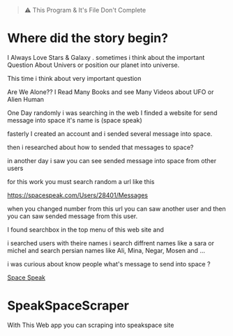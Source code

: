 > :warning: This Program & It's File Don't Complete


# Where did the story begin?
I Always Love Stars & Galaxy .
sometimes i think about the important Question About Univers or position our planet into universe.

This time i think about very important question 

Are We Alone??
I Read Many Books and see Many Videos about UFO or Alien Human

One Day randomly i was searching in the web
I finded a website for send message into space it's name is (space speak) 

fasterly I created an account and
i sended several message into space.

then i researched about 
how to sended that messages to space?

in another day
i saw you can see sended message into space from other users

for this work you must search random a url like this

https://spacespeak.com/Users/28401/Messages

when you changed number from this url you can saw another user and then you can saw sended message from this user.


I found searchbox in the top menu of this web site and

i searched users with theire names i search diffrent names like a sara or michel and search persian names like Ali, Mina, Negar, Mosen and ...

i was curious about  know people what's message to send  into space ?







[Space Speak](https://spacespeak.com) 

# SpeakSpaceScraper
With This Web app you can scraping into speakspace site
